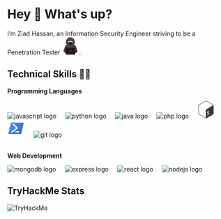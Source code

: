 <h1 align="left">Hey 👋 What's up?</h1>

<p align="left">
  I’m Ziad Hassan, an Information Security Engineer striving to be a Penetration Tester <img src="./assets/hacker.svg" height="40" alt="hacker logo" />.
</p>

<h2 align="left">Technical Skills 🧑‍💻</h2>

<div align="left">
  <p><b>Programming Languages</b></p>
  <img src="https://cdn.jsdelivr.net/gh/devicons/devicon/icons/javascript/javascript-original.svg" height="40" alt="javascript logo"  />
  <img width="12" />
  <img src="https://cdn.jsdelivr.net/gh/devicons/devicon/icons/python/python-original.svg" height="40" alt="python logo"  />
  <img width="12" />
  <img src="https://cdn.jsdelivr.net/gh/devicons/devicon/icons/java/java-original.svg" height="40" alt="java logo"  />
  <img width="12" />
  <img src="https://cdn.jsdelivr.net/gh/devicons/devicon/icons/php/php-original.svg" height="40" alt="php logo"  />
  <img width="12" />
  <img src="./assets/bash.svg" height="40" alt="bash logo"  />
  <img width="12" />
  <img src="./assets/powershell.svg" height="40" alt="powershell logo"  />
  <img width="12" />
  <img src="https://cdn.jsdelivr.net/gh/devicons/devicon/icons/git/git-original.svg" height="40" alt="git logo"  />
</div>

<img />

<div align="left">
  <p><b>Web Development</b></p>
  <img src="https://cdn.jsdelivr.net/gh/devicons/devicon/icons/mongodb/mongodb-original.svg" height="40" alt="mongodb logo"  />
  <img width="12" />
  <img src="https://cdn.jsdelivr.net/gh/devicons/devicon/icons/express/express-original.svg" height="40" alt="express logo"  />
  <img width="12" />
  <img src="https://cdn.jsdelivr.net/gh/devicons/devicon/icons/react/react-original.svg" height="40" alt="react logo"  />
  <img width="12" />
  <img src="https://cdn.jsdelivr.net/gh/devicons/devicon/icons/nodejs/nodejs-original.svg" height="40" alt="nodejs logo"  />
  <img width="12" />
</div>

<h2>TryHackMe Stats</h2>
<img src="https://tryhackme-badges.s3.amazonaws.com/ZiadHamdy8.png" alt="TryHackMe">
